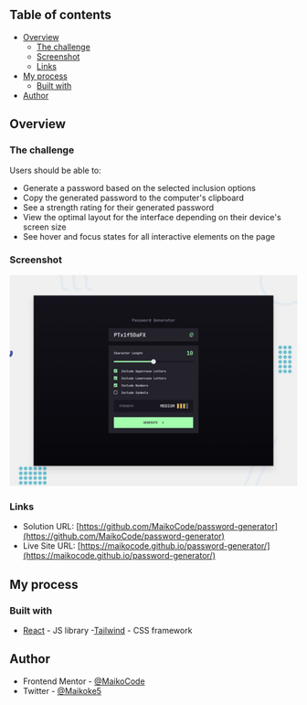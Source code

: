 

## Table of contents

- [Overview](#overview)
  - [The challenge](#the-challenge)
  - [Screenshot](#screenshot)
  - [Links](#links)
- [My process](#my-process)
  - [Built with](#built-with)
- [Author](#author)


## Overview

### The challenge

Users should be able to:

- Generate a password based on the selected inclusion options
- Copy the generated password to the computer's clipboard
- See a strength rating for their generated password
- View the optimal layout for the interface depending on their device's screen size
- See hover and focus states for all interactive elements on the page

### Screenshot

![](./preview.jpg)

### Links

- Solution URL: [https://github.com/MaikoCode/password-generator](https://github.com/MaikoCode/password-generator)
- Live Site URL: [https://maikocode.github.io/password-generator/](https://maikocode.github.io/password-generator/)

## My process

### Built with

- [React](https://reactjs.org/) - JS library
-[Tailwind](https://tailwindcss.com/) - CSS framework

## Author

- Frontend Mentor - [@MaikoCode](https://www.frontendmentor.io/profile/MaikoCode)
- Twitter - [@Maikoke5](https://twitter.com/Maikoke5)


